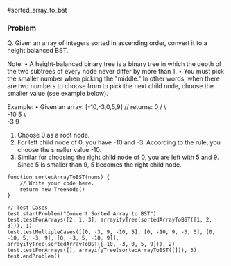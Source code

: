 #sorted_array_to_bst

### Problem
Q. Given an array of integers sorted in ascending order, convert it to a height balanced BST.

Note:
• A height-balanced binary tree is a binary tree in which the depth of the two subtrees of every node never differ by more than 1.
• You must pick the smaller number when picking the "middle." In other words, when there are two numbers to choose from to pick the next child node, choose the smaller value (see example below).

Example:
• Given an array: [-10,-3,0,5,9]
// returns:
                0
               / \    
             -10   5 
               \    \
               -3    9

1. Choose 0 as a root node.
2. For left child node of 0, you have -10 and -3. According to the rule, you choose the smaller value -10.
3. Similar for choosing the right child node of 0, you are left with 5 and 9. Since 5 is smaller than 9, 5 becomes the right child node.

```
function sortedArrayToBST(nums) {
    // Write your code here.
    return new TreeNode()
}

// Test Cases
test.startProblem("Convert Sorted Array to BST")
test.testForArrays([2, 1, 3], arrayifyTree(sortedArrayToBST([1, 2, 3])), 1)
test.testMultipleCases([[0, -3, 9, -10, 5], [0, -10, 9, -3, 5], [0, -10, 5, -3, 9], [0, -3, 5, -10, 9]], arrayifyTree(sortedArrayToBST([-10, -3, 0, 5, 9])), 2)
test.testForArrays([], arrayifyTree(sortedArrayToBST([])), 3)
test.endProblem()
```
